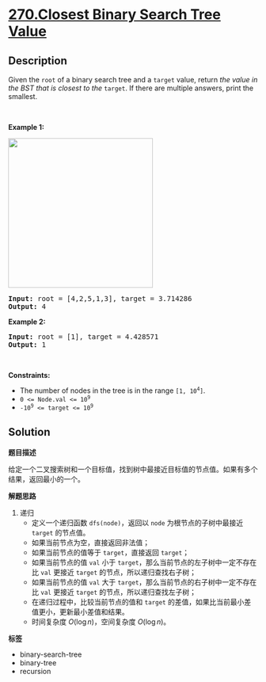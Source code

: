 # [270.Closest Binary Search Tree Value](https://leetcode.com/problems/closest-binary-search-tree-value/description/)

## Description

<p>Given the <code>root</code> of a binary search tree and a <code>target</code> value, return <em>the value in the BST that is closest to the</em> <code>target</code>. If there are multiple answers, print the smallest.</p>

<p>&nbsp;</p>
<p><strong class="example">Example 1:</strong></p>
<img alt="" src="https://fastly.jsdelivr.net/gh/doocs/leetcode@main/solution/0200-0299/0270.Closest%20Binary%20Search%20Tree%20Value/images/closest1-1-tree.jpg" style="width: 292px; height: 302px;" />
<pre>
<strong>Input:</strong> root = [4,2,5,1,3], target = 3.714286
<strong>Output:</strong> 4
</pre>

<p><strong class="example">Example 2:</strong></p>

<pre>
<strong>Input:</strong> root = [1], target = 4.428571
<strong>Output:</strong> 1
</pre>

<p>&nbsp;</p>
<p><strong>Constraints:</strong></p>

<ul>
  <li>The number of nodes in the tree is in the range <code>[1, 10<sup>4</sup>]</code>.</li>
  <li><code>0 &lt;= Node.val &lt;= 10<sup>9</sup></code></li>
  <li><code>-10<sup>9</sup> &lt;= target &lt;= 10<sup>9</sup></code></li>
</ul>

## Solution

**题目描述**

给定一个二叉搜索树和一个目标值，找到树中最接近目标值的节点值。如果有多个结果，返回最小的一个。

**解题思路**

1. 递归
   - 定义一个递归函数 `dfs(node)`，返回以 `node` 为根节点的子树中最接近 `target` 的节点值。
   - 如果当前节点为空，直接返回非法值；
   - 如果当前节点的值等于 `target`，直接返回 `target`；
   - 如果当前节点的值 `val` 小于 `target`，那么当前节点的左子树中一定不存在比 `val` 更接近 `target` 的节点，所以递归查找右子树；
   - 如果当前节点的值 `val` 大于 `target`，那么当前节点的右子树中一定不存在比 `val` 更接近 `target` 的节点，所以递归查找左子树；
   - 在递归过程中，比较当前节点的值和 `target` 的差值，如果比当前最小差值更小，更新最小差值和结果。
   - 时间复杂度 $O(\log n)$，空间复杂度 $O(\log n)$。

**标签**

- binary-search-tree
- binary-tree
- recursion
